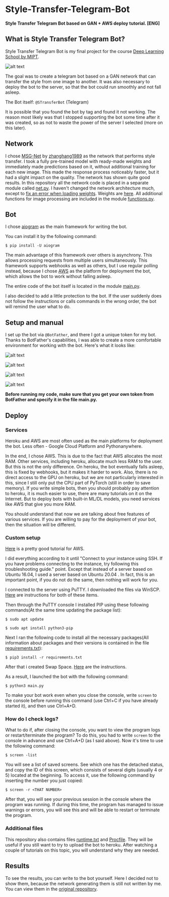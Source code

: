 # Style-Transfer-Telegram-Bot
**Style Transfer Telegram Bot based on GAN + AWS deploy tutorial. [ENG]**

What is Style Transfer Telegram Bot?
------------------------------------
Style Transfer Telegram Bot is my final project for the course [Deep Learning School by MIPT](https://en.dlschool.org/).

![alt text](https://github.com/t0efL/Style-Transfer-Telegram-Bot/blob/master/bot_picture.jpg)

The goal was to create a telegram bot based on a GAN network that can transfer the style from one image to another. It was also necessary to deploy the bot to the server, so that the bot could run smoothly and not fall asleep.

The Bot itself: `@STransferBot` (Telegram)

It is possible that you found the bot by tag and found it not working. The reason most likely was that I stopped supporting the bot some time after it was created, so as not to waste the power of the server I selected (more on this later).

Network
-------
I chose [MSG-Net](https://github.com/zhanghang1989/PyTorch-Multi-Style-Transfer) by [zhanghang1989](https://github.com/zhanghang1989) as the network that performs style transfer. I took a fully pre-trained model with ready-made weights and immediately made predictions based on it, without additional training for each new image. This made the response process noticeably faster, but it had a slight impact on the quality. The network has shown quite good results. In this repository all the network code is placed in a separate module called [net.py](https://github.com/t0efL/Style-Transfer-Telegram-Bot/blob/master/net.py). I haven't changed the network architecture much, except to [fix an error when loading weights](https://github.com/zhanghang1989/PyTorch-Multi-Style-Transfer/pull/37). Weights are [here](https://github.com/t0efL/Style-Transfer-Telegram-Bot/blob/master/21styles.model). All additional functions for image processing are included in the module [functions.py](https://github.com/t0efL/Style-Transfer-Telegram-Bot/blob/master/functions.py).

Bot
---
I chose [aiogram](https://docs.aiogram.dev/en/latest/index.html) as the main framework for writing the bot.

You can install it by the following command:

`$ pip install -U aiogram`

The main advantage of this framework over others is asynchrony. This allows processing requests from multiple users simultaneously. This framework supports webhooks as well as others, but I use regular polling instead, because I chose [AWS](https://aws.amazon.com/?nc1=h_ls) as the platform for deployment the bot, which allows the bot to work without falling asleep.

The entire code of the bot itself is located in the module [main.py](https://github.com/t0efL/Style-Transfer-Telegram-Bot/blob/master/main.py).

I also decided to add a little protection to the bot. If the user suddenly does not follow the instructions or calls commands in the wrong order, the bot will remind the user what to do.

Setup and manual
----------------
I set up the bot via `@BotFather`, and there I got a unique token for my bot.
Thanks to BotFather's capabilities, I was able to create a more comfortable environment for working with the bot. Here's what it looks like:

![alt text](https://i.paste.pics/9FNRL.png?trs=b3c34831295e8536e18a14e9781531fc90ffaddafe24b85c5d67a98a23b69e3c)

![alt text](https://i.paste.pics/9FNR3.png?trs=b3c34831295e8536e18a14e9781531fc90ffaddafe24b85c5d67a98a23b69e3c)

![alt text](https://i.paste.pics/9FNQ5.png)

![alt text](https://i.paste.pics/9FNQR.png?trs=b3c34831295e8536e18a14e9781531fc90ffaddafe24b85c5d67a98a23b69e3c)

**Before running my code, make sure that you get your own token from BotFather and specify it in the file main.py.**

Deploy
------

### Services
Heroku and AWS are most often used as the main platforms for deployment the bot. Less often - Google Cloud Platform and Pythonanywhere.

In the end, I chose AWS. This is due to the fact that AWS allocates the most RAM. Other services, including heroku, allocate much less RAM to the user. But this is not the only difference. On heroku, the bot eventually falls asleep, this is fixed by webhooks, but it makes it harder to work. Also, there is no direct access to the GPU on heroku, but we are not particularly interested in this, since I still only put the CPU part of PyTorch (still in order to save memory). If you write simple bots, then you should probably pay attention to heroku, it is much easier to use, there are many tutorials on it on the Internet. But to deploy bots with built-in ML/DL models, you need services like AWS that give you more RAM.

You should understand that now we are talking about free features of various services. If you are willing to pay for the deployment of your bot, then the situation will be different.

### Custom setup
[Here](https://github.com/hse-aml/natural-language-processing/blob/master/AWS-tutorial.md) is a pretty good tutorial for AWS.

I did everything according to it until "Connect to your instance using SSH. If you have problems connecting to the instance, try following this troubleshooting guide." point. Except that instead of a server based on Ubuntu 16.04, I used a server based on Ubuntu 20.04 . In fact, this is an important point, if you do not do the same, then nothing will work for you.

I connected to the server using PuTTY. I downloaded the files via WinSCP. [Here](https://docs.aws.amazon.com/AWSEC2/latest/UserGuide/putty.html) are instructions for both of these items.


Then through the PuTTY console I installed PIP using these following commands(At the same time updating the package list):

`$ sudo apt update`

`$ sudo apt install python3-pip`

Next I ran the following code to install all the necessary packages(All information about packages and their versions is contained in the file [requirements.txt](https://github.com/t0efL/Style-Transfer-Telegram-Bot/blob/master/requirements.txt)):

`$ pip3 install -r requirements.txt`

After that i created Swap Space. [Here](https://linuxize.com/post/how-to-add-swap-space-on-ubuntu-18-04/) are the instructions.

As a result, I launched the bot with the following command:

`$ python3 main.py`

To make your bot work even when you close the console, write `screen` to the console before running this command (use Ctrl+C if you have already started it), and then use Ctrl+A+D.

### How do I check logs?
What to do if, after closing the console, you want to view the program logs or restart/terminate the program? To do this, you had to write `screen` to the console in advance and use Ctrl+A+D (as I said above). Now it's time to use the following command:

`$ screen -list`

You will see a list of saved screens. See which one has the detached status, and copy the ID of this screen, which consists of several digits (usually 4 or 5) located at the beginning. To access it, use the following command by inserting the number you just copied:

`$ screen -r <THAT NUMBER>`

After that, you will see your previous session in the console where the program was running. If during this time, the program has managed to issue warnings or errors, you will see this and will be able to restart or terminate the program.


### Additional files
This repository also contains files [runtime.txt](https://github.com/t0efL/Style-Transfer-Telegram-Bot/blob/master/runtime.txt) and [Procfile](https://github.com/t0efL/Style-Transfer-Telegram-Bot/blob/master/Procfile). They will be useful if you still want to try to upload the bot to heroku. After watching a couple of tutorials on this topic, you will understand why they are needed.

Results
-------
To see the results, you can write to the bot yourself. Here I decided not to show them, because the network generating them is still not written by me. You can view them in the [original repository](https://github.com/zhanghang1989/PyTorch-Multi-Style-Transfer).
